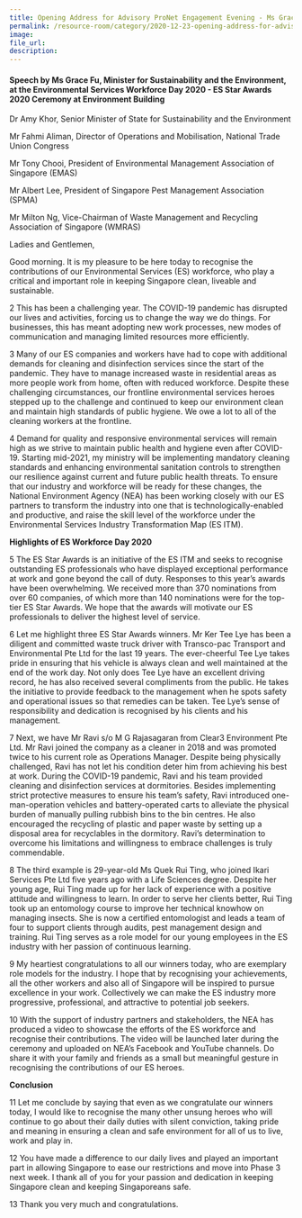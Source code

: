```yaml
---  
title: Opening Address for Advisory ProNet Engagement Evening - Ms Grace Fu  
permalink: /resource-room/category/2020-12-23-opening-address-for-advisory-pronet-engagement-evening/ 
image:  
file_url:  
description:  
---  
```


#### Speech by Ms Grace Fu, Minister for Sustainability and the Environment, at the Environmental Services Workforce Day 2020 - ES Star Awards 2020 Ceremony at Environment Building  

Dr Amy Khor, Senior Minister of State for Sustainability and the Environment  

Mr Fahmi Aliman, Director of Operations and Mobilisation, National Trade Union Congress   

Mr Tony Chooi, President of Environmental Management Association of Singapore (EMAS)  

Mr Albert Lee, President of Singapore Pest Management Association (SPMA)  

Mr Milton Ng, Vice-Chairman of Waste Management and Recycling Association of Singapore (WMRAS)  

Ladies and Gentlemen,  

Good morning. It is my pleasure to be here today to recognise the contributions of our Environmental Services (ES) workforce, who play a critical and important role in keeping Singapore clean, liveable and sustainable.  

2 This has been a challenging year. The COVID-19 pandemic has disrupted our lives and activities, forcing us to change the way we do things. For businesses, this has meant adopting new work processes, new modes of communication and managing limited resources more efficiently.  

3 Many of our ES companies and workers have had to cope with additional demands for cleaning and disinfection services since the start of the pandemic. They have to manage increased waste in residential areas as more people work from home, often with reduced workforce. Despite these challenging circumstances, our frontline environmental services heroes stepped up to the challenge and continued to keep our environment clean and maintain high standards of public hygiene. We owe a lot to all of the cleaning workers at the frontline.  

4 Demand for quality and responsive environmental services will remain high as we strive to maintain public health and hygiene even after COVID-19. Starting mid-2021, my ministry will be implementing mandatory cleaning standards and enhancing environmental sanitation controls to strengthen our resilience against current and future public health threats. To ensure that our industry and workforce will be ready for these changes, the National Environment Agency (NEA) has been working closely with our ES partners to transform the industry into one that is technologically-enabled and productive, and raise the skill level of the workforce under the Environmental Services Industry Transformation Map (ES ITM).  

**Highlights of ES Workforce Day 2020**  

5 The ES Star Awards is an initiative of the ES ITM and seeks to recognise outstanding ES professionals who have displayed exceptional performance at work and gone beyond the call of duty. Responses to this year’s awards have been overwhelming. We received more than 370 nominations from over 60 companies, of which more than 140 nominations were for the top-tier ES Star Awards. We hope that the awards will motivate our ES professionals to deliver the highest level of service.  

6 Let me highlight three ES Star Awards winners. Mr Ker Tee Lye has been a diligent and committed waste truck driver with Transco-pac Transport and Environmental Pte Ltd for the last 19 years. The ever-cheerful Tee Lye takes pride in ensuring that his vehicle is always clean and well maintained at the end of the work day. Not only does Tee Lye have an excellent driving record, he has also received several compliments from the public. He takes the initiative to provide feedback to the management when he spots safety and operational issues so that remedies can be taken. Tee Lye’s sense of responsibility and dedication is recognised by his clients and his management.  

7 Next, we have Mr Ravi s/o M G Rajasagaran from Clear3 Environment Pte Ltd. Mr Ravi joined the company as a cleaner in 2018 and was promoted twice to his current role as Operations Manager. Despite being physically challenged, Ravi has not let his condition deter him from achieving his best at work. During the COVID-19 pandemic, Ravi and his team provided cleaning and disinfection services at dormitories. Besides implementing strict protective measures to ensure his team’s safety, Ravi introduced one-man-operation vehicles and battery-operated carts to alleviate the physical burden of manually pulling rubbish bins to the bin centres. He also encouraged the recycling of plastic and paper waste by setting up a disposal area for recyclables in the dormitory. Ravi’s determination to overcome his limitations and willingness to embrace challenges is truly commendable.  

8 The third example is 29-year-old Ms Quek Rui Ting, who joined Ikari Services Pte Ltd five years ago with a Life Sciences degree. Despite her young age, Rui Ting made up for her lack of experience with a positive attitude and willingness to learn. In order to serve her clients better, Rui Ting took up an entomology course to improve her technical knowhow on managing insects. She is now a certified entomologist and leads a team of four to support clients through audits, pest management design and training. Rui Ting serves as a role model for our young employees in the ES industry with her passion of continuous learning.  

9 My heartiest congratulations to all our winners today, who are exemplary role models for the industry. I hope that by recognising your achievements, all the other workers and also all of Singapore will be inspired to pursue excellence in your work. Collectively we can make the ES industry more progressive, professional, and attractive to potential job seekers.  

10 With the support of industry partners and stakeholders, the NEA has produced a video to showcase the efforts of the ES workforce and recognise their contributions. The video will be launched later during the ceremony and uploaded on NEA’s Facebook and YouTube channels. Do share it with your family and friends as a small but meaningful gesture in recognising the contributions of our ES heroes.  

**Conclusion**  

11 Let me conclude by saying that even as we congratulate our winners today, I would like to recognise the many other unsung heroes who will continue to go about their daily duties with silent conviction, taking pride and meaning in ensuring a clean and safe environment for all of us to live, work and play in.  

12 You have made a difference to our daily lives and played an important part in allowing Singapore to ease our restrictions and move into Phase 3 next week. I thank all of you for your passion and dedication in keeping Singapore clean and keeping Singaporeans safe.  

13 Thank you very much and congratulations.  
